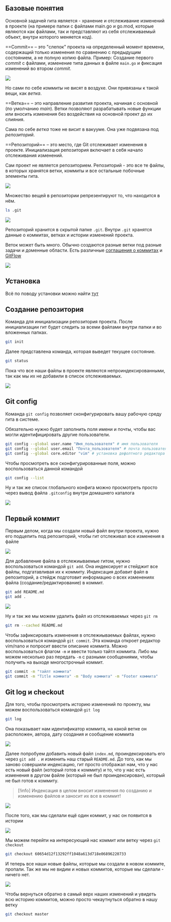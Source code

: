
## Базовые понятия

Основной задачей гита является - хранение и отслеживание изменений в проекте (на примере папки с файлами main.go и go.mod, которые являются как файлами, так и представляют из себя отслеживаемый объект, внутри которого меняется код).

==Commit== – это "слепок" проекта на определенный момент времени, содержащий только изменения по сравнению с предыдущим состоянием, а не полную копию файла.
Пример: Создание первого *commit* с файлами, изменение типа данных в файле `main.go` и фиксация изменений во втором *commit*.

![](_png/bc36ee2d1f9705cec0d4f78d33b915c2.png)

Но сами по себе *коммиты* не висят в воздухе. Они привязаны к такой вещи, как *ветка*.

==Ветка== – это направление развития проекта, начиная с основной (по умолчанию *main*).
Ветки позволяют разрабатывать новые функции или вносить изменения без воздействия на основной проект до их слияния.

Сама по себе *ветка* тоже не висит в вакууме. Она уже подвязана под *репозиторий*.

==Репозиторий== – это место, где Git отслеживает изменения в проекте. Инициализация репозитория включает в себя начало отслеживания изменений.

Сам проект не является репозиторием. Репозиторий - это все те файлы, в которых хранятся ветки, коммиты и все остальные побочные элементы гита.

![](_png/538889c71ca62093650c2f5b61a92417.png)

Множество вещей в репозитории репрезентируют то, что находится в нём.

```bash
ls .git
```

![](_png/7e82cab7d252cc15fdc6ca89f49d2eb3.png)

Репозиторий хранится в скрытой папке `.git`. Внутри `.git` хранятся данные о коммитах, ветках и истории изменений проекта.

Веток может быть много. Обычно создаются разные ветки под разные задачи и доменные области. Есть различные [соглашения о коммитах](../Соглашение%20о%20коммитах%201.0.0.md) и [GitFlow](../GitFlow.md)

![](_png/c91d4ab5dd53f0c00f0be26a400086b7.png)

## Установка

Всё по поводу установки можно найти [тут](https://git-scm.com/book/en/v2/Getting-Started-Installing-Git)

## Создание репозитория

Команда для инициализации репозитория проекта. После инициализации гит будет следить за всеми файлами внутри папки и во вложенных папках.

```bash
git init
```

Далее представлена команда, которая выведет текущее состояние.

```bash
git status
```

Пока что все наши файлы в проекте являются непроиндексированными, так как мы их не добавили в список отслеживаемых.

![](_png/8488ec48b75aa5135f007629b865dbb7.png)

## Git config

Команда `git config` позволяет сконфигурировать вашу рабочую среду гита в системе.

Обязательно нужно будет заполнить поля имени и почты, чтобы вас могли идентифицировать другие пользователи.

```bash
git config --global user.name "Имя_пользователя" # имя пользователя
git config --global user.email "Почта_пользователя" # почта пользователя
git config --global core.editor "vim" # установка дефолтного редактора
```

Чтобы просмотреть все сконфигурированные поля, можно воспользоваться данной командой

```bash
git config --list
```

Ну и так же список глобального конфига можно просмотреть просто через вывод файла `.gitconfig` внутри домашнего каталога

![](_png/50baa0ce48ca72dfc51305a6a5492c15.png)

## Первый коммит

Первым делом, когда мы создали новый файл внутри проекта, нужно его подцепить под репозиторий, чтобы гит отслеживал все изменения в файле

![](_png/773e9e7d67bd561c9723aa99be60c8fc.png)

Для добавление файла в отслежиываемые гитом, нужно воспользоваться командой `git add`. Она индексирует и стейджит все файлы, подгатавливая их к коммиту. Индексация добавит файл в репозиторий, а стейдж подготовит информацию о всех изменениях файла (создание/редактирование) в коммит.

```bash
git add README.md
git add .
```

![](_png/648d7667a9ca8fed7762cf8e7e1c71b2.png)

Ну и так же мы можем удалить файл из отслеживаемых через `git rm`

```bash
git rm --cached README.md
```

Чтобы зафиксировать изменения в отслежиываемых файлах, нужно воспользоваться командой `git commit`. Эта команда откроет редактор vim/nano и попросит ввести описание коммита. Можно воспользоваться флагом `-m` и ввести только тайтл коммита. Либо мы можем несколько раз передать `-m` с разными сообщениями, чтобы получить на выходе многострочный коммит.

```bash
git commit -m "тайлт коммита"
git commit -m "Title коммита" -m "Body коммита" -m "Footer коммита"
```

## Git log и checkout

Для того, чтобы просмотреть историю изменений по проекту, мы можем воспользоваться командой `git log`

```bash
git log
```

Она показывает нам идентификатор коммита, на какой ветке он расположен, автора, дату создания и сообщение коммита

![](_png/afe9ad4cd9b7582cdd72b7dfaacc9554.png)

Далее попробуем добавить новый файл `index.md`, проиндексировать его через `git add .` и изменить наш старый `README.md`. До того, как мы заново совершили индексацию, гит просто отображал нам, что у нас есть новый файл (который готов к коммиту) и то, что у нас есть изменения в другом файле (который не был проиндексирован), который не был готов к коммиту.

>[!info] Индексация в целом вносит изменения по созданию и изменению файлов и заносит их все в коммит!

![](_png/1858a2eab61140f7562f29cc9afe7d4a.png)

После того, как мы сделали ещё один коммит, у нас он появится в истории

![](_png/aff46db38d0814607cffd181fec7b6a0.png)

Мы можем перейти на интересующий нас коммит или ветку через `git checkout`

```bash
git checkout 60654d12f13292ff1048a613d718e06896220733
```

И теперь все наши новые файлы, которые мы создали в новом коммите, пропали. Так же мы не видим и новых коммитов, которые мы сделали - ничего нет.

![](_png/b8b6fd5976a12be852e4411398077cac.png)

Чтобы вернуться обратно в самый верх наших изменений и увидеть всю историю коммитов, можно просто чекаутнуться обратно в нашу ветку

```bash
git checkout master
```
